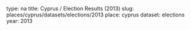 type: na
title: Cyprus / Election Results (2013)
slug: places/cyprus/datasets/elections/2013
place: cyprus
dataset: elections
year: 2013
